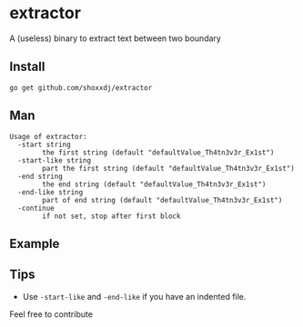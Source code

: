 # extractor
A (useless) binary to extract text between two boundary

## Install 
```
go get github.com/shoxxdj/extractor
```

## Man 

```
Usage of extractor:
  -start string
    	the first string (default "defaultValue_Th4tn3v3r_Ex1st")
  -start-like string
    	part the first string (default "defaultValue_Th4tn3v3r_Ex1st")
  -end string
    	the end string (default "defaultValue_Th4tn3v3r_Ex1st")
  -end-like string
    	part of end string (default "defaultValue_Th4tn3v3r_Ex1st")
  -continue
    	if not set, stop after first block

```

## Example 


## Tips 

- Use ```-start-like``` and ```-end-like``` if you have an indented file.


Feel free to contribute 
